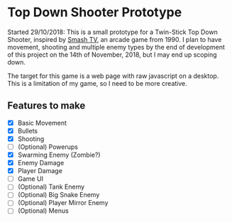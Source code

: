 # Top Down Shooter Prototype
Started 29/10/2018: This is a small prototype for a Twin-Stick Top Down Shooter, inspired by [Smash TV](https://en.wikipedia.org/wiki/Smash_TV), an arcade game from 1990. I plan to have movement, shooting and multiple enemy types by the end of development of this project on the 14th of November, 2018, but I may end up scoping down. 

The target for this game is a web page with raw javascript on a desktop. This is a limitation of my game, so I need to be more creative.
## Features to make
- [X] Basic Movement
- [X] Bullets
- [X] Shooting
- [ ] (Optional) Powerups
- [X] Swarming Enemy (Zombie?)
- [X] Enemy Damage
- [X] Player Damage
- [ ] Game UI
- [ ] (Optional) Tank Enemy
- [ ] (Optional) Big Snake Enemy
- [ ] (Optional) Player Mirror Enemy
- [ ] (Optional) Menus
